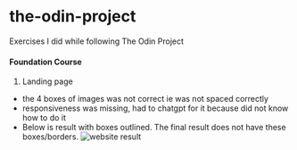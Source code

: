 # the-odin-project

Exercises I did while following The Odin Project

#### Foundation Course

1. Landing page

-   the 4 boxes of images was not correct ie was not spaced correctly
-   responsiveness was missing, had to chatgpt for it because did not know how to do it
-   Below is result with boxes outlined. The final result does not have these boxes/borders.
    ![website result](landingpage/result.gif)
